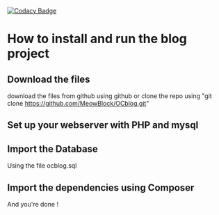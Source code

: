 [![Codacy Badge](https://app.codacy.com/project/badge/Grade/d6b135ed2bfc481c96f493a2daf539d1)](https://app.codacy.com/gh/MeowBlock/OCblog/dashboard?utm_source=gh&utm_medium=referral&utm_content=&utm_campaign=Badge_grade)

# How to install and run the blog project
## Download the files
download the files from github using github or clone the repo using "git clone https://github.com/MeowBlock/OCblog.git"
## Set up your webserver with PHP and mysql
## Import the Database
Using the file ocblog.sql
## Import the dependencies using Composer

And you're done !
